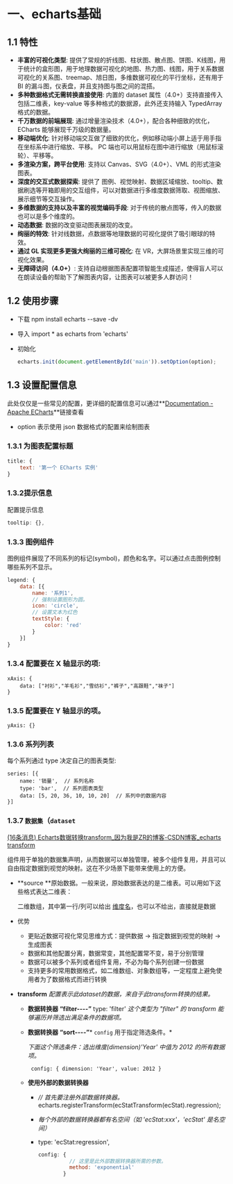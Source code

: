 # 一、echarts基础

## 1.1 特性

- **丰富的可视化类型**: 提供了常规的折线图、柱状图、散点图、饼图、K线图，用于统计的盒形图，用于地理数据可视化的地图、热力图、线图，用于关系数据可视化的关系图、treemap、旭日图，多维数据可视化的平行坐标，还有用于 BI 的漏斗图，仪表盘，并且支持图与图之间的混搭。
- **多种数据格式无需转换直接使用**: 内置的 dataset 属性（4.0+）支持直接传入包括二维表，key-value 等多种格式的数据源，此外还支持输入 TypedArray 格式的数据。
- **千万数据的前端展现**: 通过增量渲染技术（4.0+），配合各种细致的优化，ECharts 能够展现千万级的数据量。
- **移动端优化**: 针对移动端交互做了细致的优化，例如移动端小屏上适于用手指在坐标系中进行缩放、平移。 PC 端也可以用鼠标在图中进行缩放（用鼠标滚轮）、平移等。
- **多渲染方案，跨平台使用**: 支持以 Canvas、SVG（4.0+）、VML 的形式渲染图表。
- **深度的交互式数据探索**: 提供了 图例、视觉映射、数据区域缩放、tooltip、数据刷选等开箱即用的交互组件，可以对数据进行多维度数据筛取、视图缩放、展示细节等交互操作。
- **多维数据的支持以及丰富的视觉编码手段**: 对于传统的散点图等，传入的数据也可以是多个维度的。
- **动态数据**: 数据的改变驱动图表展现的改变。
- **绚丽的特效**: 针对线数据，点数据等地理数据的可视化提供了吸引眼球的特效。
- **通过 GL 实现更多更强大绚丽的三维可视化**: 在 VR，大屏场景里实现三维的可视化效果。
- **无障碍访问（4.0+）**: 支持自动根据图表配置项智能生成描述，使得盲人可以在朗读设备的帮助下了解图表内容，让图表可以被更多人群访问！

## 1.2 使用步骤

+ 下载 npm  install echarts  --save -dv

+ 导入 import  * as echarts from 'echarts'

+ 初始化

  ```js
  echarts.init(document.getElementById('main')).setOption(option);
  ```

## 1.3 设置配置信息

此处仅仅是一些常见的配置，更详细的配置信息可以通过**[Documentation - Apache ECharts](https://echarts.apache.org/zh/option.html#series-scatter.symbolSize)**链接查看

+  option 表示使用 json 数据格式的配置来绘制图表

### 1.3.1 为图表配置标题

```js
title: {
    text: '第一个 ECharts 实例'
}
```

### 1.3.2**提示信息**

配置提示信息

```js
tooltip: {},
```

### 1.3.3 **图例组件**

图例组件展现了不同系列的标记(symbol)，颜色和名字。可以通过点击图例控制哪些系列不显示。

```js
legend: {
    data: [{
        name: '系列1',
        // 强制设置图形为圆。
        icon: 'circle',
        // 设置文本为红色
        textStyle: {
            color: 'red'
        }
    }]
}
```

### 1.3.4 配置要在 X 轴显示的项:

```
xAxis: {
    data: ["衬衫","羊毛衫","雪纺衫","裤子","高跟鞋","袜子"]
}
```

### 1.3.5 配置要在 Y 轴显示的项。

```
yAxis: {}
```

### 1.3.6 **系列列表**

每个系列通过 type 决定自己的图表类型:

```
series: [{
    name: '销量',  // 系列名称
    type: 'bar',  // 系列图表类型
    data: [5, 20, 36, 10, 10, 20]  // 系列中的数据内容
}]
```

### 1.3.7  **`数据集`（`dataset`**

[(16条消息) Echarts数据转换transform_因为我是ZR的博客-CSDN博客_echarts transform](https://blog.csdn.net/qq_45822805/article/details/124566869)

组件用于单独的数据集声明，从而数据可以单独管理，被多个组件复用，并且可以自由指定数据到视觉的映射。这在不少场景下能带来使用上的方便。

- **source   **原始数据。一般来说，原始数据表达的是二维表。可以用如下这些格式表达二维表：

  二维数组，其中第一行/列可以给出 [维度名](https://echarts.apache.org/zh/option.html#dataset.dimensions)，也可以不给出，直接就是数据

- 优势
  - 更贴近数据可视化常见思维方式：提供数据 -> 指定数据到视觉的映射 -> 生成图表
  - 数据和其他配置分离，数据常变，其他配置常不变，易于分别管理
  - 数据可以被多个系列或者组件复用，不必为每个系列创建一份数据
  - 支持更多的常用数据格式，如二维数组、对象数组等，一定程度上避免使用者为了数据格式而进行转换

+ **transform**  *配置表示此dataset的数据，来自于此transform转换的结果。*

  - **数据转换器 “filter----”**   type: 'filter'  *这个类型为 "filter" 的 transform 能够遍历并筛选出满足条件的数据项。*

  - **数据转换器 “sort----”***    `config` 用于指定筛选条件。*

    *下面这个筛选条件：选出维度(dimension)'Year' 中值为 2012 的所有数据项。*

    ``` config: { dimension: 'Year', value: 2012 }```

  - **使用外部的数据转换器**

    - *// 首先要注册外部数据转换器。* echarts.registerTransform(ecStatTransform(ecStat).regression);

    -  *每个外部的数据转换器都有名空间（如 'ecStat:xxx'，'ecStat' 是名空间）*

    - type: 'ecStat:regression',

      ```js
      config: {
                // 这里是此外部数据转换器所需的参数。
                method: 'exponential'
              }
      ```

